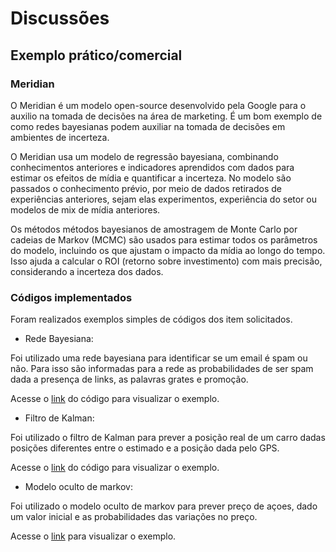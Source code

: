 # Discussões

## Exemplo prático/comercial

### Meridian

O Meridian é um modelo open-source desenvolvido pela Google para o auxilio na tomada de decisões na área de marketing. É um bom exemplo de como redes bayesianas podem auxiliar na tomada de decisões em ambientes de incerteza.

O Meridian usa um modelo de regressão bayesiana, combinando conhecimentos anteriores e indicadores aprendidos com dados para estimar os efeitos de mídia e quantificar a incerteza. No modelo são passados o conhecimento prévio, por meio de dados retirados de experiências anteriores, sejam elas experimentos, experiência do setor ou modelos de mix de mídia anteriores.

Os métodos  métodos bayesianos de amostragem de Monte Carlo por cadeias de Markov (MCMC) são usados para estimar todos os parâmetros do modelo, incluindo os que ajustam o impacto da mídia ao longo do tempo. Isso ajuda a calcular o ROI (retorno sobre investimento) com mais precisão, considerando a incerteza dos dados.

### Códigos implementados

Foram realizados exemplos simples de códigos dos item solicitados.

- Rede Bayesiana:

Foi utilizado uma rede bayesiana para identificar se um email é spam ou não. Para isso são informadas para a rede as probabilidades de ser spam dada a presença de links, as palavras grates e promoção.

Acesse o [link](https://github.com/brun0sk/Portifolio-IA/blob/main/codigos_python/Portifolio-5/bayesian_network.py) do código para visualizar o exemplo.

- Filtro de Kalman:

Foi utilizado o filtro de Kalman para prever a posição real de um carro dadas posições diferentes entre o estimado e a posição dada pelo GPS.

Acesse o [link](https://github.com/brun0sk/Portifolio-IA/blob/main/codigos_python/Portifolio-5/kalman_filter.py) do código para visualizar o exemplo.

- Modelo oculto de markov:

Foi utilizado o modelo oculto de markov para prever preço de açoes, dado um valor inicial e as probabilidades das variações no preço.

Acesse o [link](https://github.com/brun0sk/Portifolio-IA/blob/main/codigos_python/Portifolio-5/modelo_oculto_markov.py) para visualizar o exemplo.
